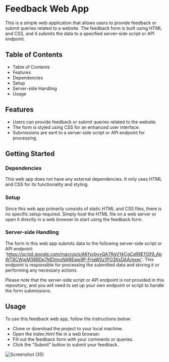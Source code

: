 
# Feedback Web App

This is a simple web application that allows users to provide feedback or submit queries related to a website. The feedback form is built using HTML and CSS, and it submits the data to a specified server-side script or API endpoint.

## Table of Contents

- Table of Contents
- Features
- Dependencies
- Setup
- Server-side Handling
- Usage

## Features

- Users can provide feedback or submit queries related to the website.
- The form is styled using CSS for an enhanced user interface.
- Submissions are sent to a server-side script or API endpoint for processing.

## Getting Started

### Dependencies

This web app does not have any external dependencies. It only uses HTML and CSS for its functionality and styling.

### Setup

Since this web app primarily consists of static HTML and CSS files, there is no specific setup required. Simply host the HTML file on a web server or open it directly in a web browser to start using the feedback form.

### Server-side Handling

The form in this web app submits data to the following server-side script or API endpoint: 'https://script.google.com/macros/s/AKfycbyvQA7RgV14CgCsR9E113f9_AbWT8CWwM38RDp7MDtmoNAREwp9P-FrjaW5z1PO3XsDAA/exec'. This endpoint is responsible for processing the submitted data and storing it or performing any necessary actions.

Please note that the server-side script or API endpoint is not provided in this repository, and you will need to set up your own endpoint or script to handle the form submissions.


## Usage
To use this feedback web app, follow the instructions below:

- Clone or download the project to your local machine.
- Open the index.html file in a web browser.
- Fill out the feedback form with your comments or queries.
- Click the "Submit" button to submit your feedback.

![Screenshot (35)](https://github.com/Pranav-Programmer/Feedback/assets/79044490/5ea96e60-2849-4567-b42e-d54bc1b56b67)
